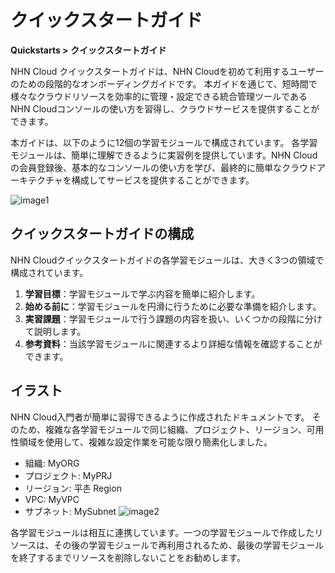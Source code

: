 # クイックスタートガイド
**Quickstarts > クイックスタートガイド**

NHN Cloud クイックスタートガイドは、NHN Cloudを初めて利用するユーザーのための段階的なオンボーディングガイドです。  本ガイドを通じて、短時間で様々なクラウドリソースを効率的に管理・設定できる統合管理ツールであるNHN Cloudコンソールの使い方を習得し、クラウドサービスを提供することができます。 

本ガイドは、以下のように12個の学習モジュールで構成されています。 各学習モジュールは、簡単に理解できるように実習例を提供しています。NHN Cloudの会員登録後、基本的なコンソールの使い方を学び、最終的に簡単なクラウドアーキテクチャを構成してサービスを提供することができます。

![image1](https://kr1-api-object-storage.nhncloudservice.com/v1/AUTH_2acdfabf4efe4efc8a04c00b348110c9/cdn_origin/prod_cloud_quickstarts/content_image/NHN%20Portal%20%EA%B0%9C%EC%84%A0%20%EB%B9%A0%EB%A5%B8%20%EC%8B%9C%EC%9E%91%20%EA%B0%80%EC%9D%B4%EB%93%9C%402x.png)

## クイックスタートガイドの構成

NHN Cloudクイックスタートガイドの各学習モジュールは、大きく3つの領域で構成されています。 

1. **学習目標**：学習モジュールで学ぶ内容を簡単に紹介します。
2. **始める前に**：学習モジュールを円滑に行うために必要な準備を紹介します。
3. **実習課題**：学習モジュールで行う課題の内容を扱い、いくつかの段階に分けて説明します。
4. **参考資料**：当該学習モジュールに関連するより詳細な情報を確認することができます。 

## イラスト

NHN Cloud入門者が簡単に習得できるように作成されたドキュメントです。 そのため、複雑な各学習モジュールで同じ組織、プロジェクト、リージョン、可用性領域を使用して、複雑な設定作業を可能な限り簡素化しました。 

- 組織: MyORG
- プロジェクト: MyPRJ
- リージョン: 平촌 Region
- VPC: MyVPC
- サブネット: MySubnet
![image2](https://kr1-api-object-storage.nhncloudservice.com/v1/AUTH_2acdfabf4efe4efc8a04c00b348110c9/cdn_origin/prod_cloud_quickstarts/content_image/0.%20%EA%B0%9C%EC%9A%94.png)

各学習モジュールは相互に連携しています。一つの学習モジュールで作成したリソースは、その後の学習モジュールで再利用されるため、最後の学習モジュールを終了するまでリソースを削除しないことをお勧めします。


